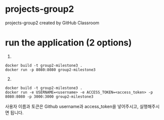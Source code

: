 # projects-group2
projects-group2 created by GitHub Classroom

# run the application (2 options)

1.
```
docker build -t group2-milestone3 .
docker run -p 8080:8080 group2-milestone3
```

2.
```
docker build -t group2-milestone3 .
docker run -e USERNAME=<username> -e ACCESS_TOKEN=<access_token> -p 8080:8080 -p 3000:3000 group2-milestone3
```
사용자 이름과 토큰은 Github username과 access_token을 넣어주시고, 실행해주시면 됩니다.
